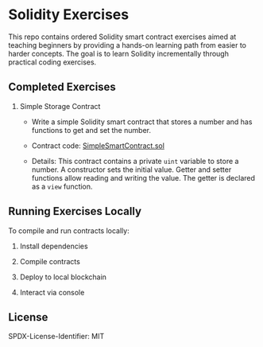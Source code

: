 # Solidity Exercises

This repo contains ordered Solidity smart contract exercises aimed at teaching beginners by providing a hands-on learning path from easier to harder concepts. The goal is to learn Solidity incrementally through practical coding exercises.

## Completed Exercises

1. Simple Storage Contract

    - Write a simple Solidity smart contract that stores a number and has functions to get and set the number.

    - Contract code: [SimpleSmartContract.sol](SimpleSmartContract/SimpleSmartContract.sol)

    - Details: This contract contains a private `uint` variable to store a number. A constructor sets the initial value. Getter and setter functions allow reading and writing the value. The getter is declared as a `view` function.

## Running Exercises Locally

To compile and run contracts locally:

1. Install dependencies 

2. Compile contracts

3. Deploy to local blockchain  

4. Interact via console

## License

SPDX-License-Identifier: MIT
